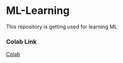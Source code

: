 # ML-Learning
This repository is getting used for learning ML


### Colab Link
[Colab](https://colab.research.google.com/drive/1QEs3OG3rde6XIoeih4F8Q7OVH3s65mY1?usp=sharing)
